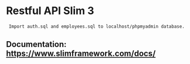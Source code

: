 # Restful API Slim 3

` Import auth.sql and employees.sql to localhost/phpmyadmin database.`

 ## Documentation: https://www.slimframework.com/docs/ ##

